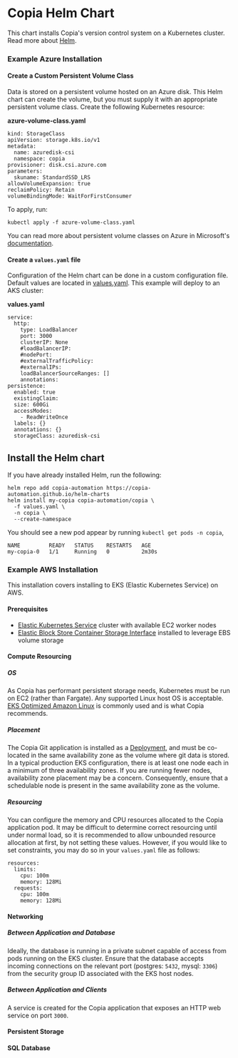 # Copia Helm Chart
This chart installs Copia's version control system on a Kubernetes cluster. Read more about [Helm](https://helm.sh/).

### Example Azure Installation
#### Create a Custom Persistent Volume Class
Data is stored on a persistent volume hosted on an Azure disk. This Helm chart can create the volume, but you must supply it with an appropriate persistent volume class. Create the following Kubernetes resource:

**azure-volume-class.yaml**
```
kind: StorageClass
apiVersion: storage.k8s.io/v1
metadata:
  name: azuredisk-csi
  namespace: copia
provisioner: disk.csi.azure.com
parameters:
  skuname: StandardSSD_LRS 
allowVolumeExpansion: true
reclaimPolicy: Retain
volumeBindingMode: WaitForFirstConsumer
```

To apply, run:

```
kubectl apply -f azure-volume-class.yaml
```

You can read more about persistent volume classes on Azure in Microsoft's [documentation](https://docs.microsoft.com/en-us/azure/aks/azure-disk-csi#dynamically-create-azure-disk-pvs-by-using-the-built-in-storage-classes).

#### Create a `values.yaml` file
Configuration of the Helm chart can be done in a custom configuration file. Default values are located in [values.yaml](./values.yaml). This example will deploy to an AKS cluster:

**values.yaml**
```
service:
  http:
    type: LoadBalancer
    port: 3000
    clusterIP: None
    #loadBalancerIP:
    #nodePort:
    #externalTrafficPolicy:
    #externalIPs:
    loadBalancerSourceRanges: []
    annotations:
persistence:
  enabled: true
  existingClaim:
  size: 600Gi
  accessModes:
    - ReadWriteOnce
  labels: {}
  annotations: {}
  storageClass: azuredisk-csi
```

## Install the Helm chart
If you have already installed Helm, run the following:

```
helm repo add copia-automation https://copia-automation.github.io/helm-charts
helm install my-copia copia-automation/copia \
  -f values.yaml \
  -n copia \
  --create-namespace
```

You should see a new pod appear by running `kubectl get pods -n copia`,

```
NAME         READY   STATUS    RESTARTS   AGE
my-copia-0   1/1     Running   0          2m30s
```

### Example AWS Installation
This installation covers installing to EKS (Elastic Kubernetes Service) on AWS.

#### Prerequisites
- [Elastic Kubernetes Service](https://aws.amazon.com/eks/) cluster with available EC2 worker nodes
- [Elastic Block Store Container Storage Interface](https://docs.aws.amazon.com/eks/latest/userguide/ebs-csi.html) installed to leverage EBS volume storage

#### Compute Resourcing
##### OS
As Copia has performant persistent storage needs, Kubernetes must be run on EC2 (rather than Fargate). Any supported Linux host OS is
acceptable. [EKS Optimized Amazon Linux](https://docs.aws.amazon.com/eks/latest/userguide/eks-optimized-ami.html) is commonly used
and is what Copia recommends.

##### Placement
The Copia Git application is installed as a [Deployment](https://kubernetes.io/docs/concepts/workloads/controllers/deployment/), and
must be co-located in the same availability zone as the volume where git data is stored. In a typical production EKS configuration, there is at least one node each in a minimum of three availability zones. If you are running fewer nodes, availability zone placement may be a concern. Consequently, ensure that a schedulable node is present in the same availability zone as the volume.

##### Resourcing
You can configure the memory and CPU resources allocated to the Copia application pod. It may be difficult to determine correct resourcing until under normal load, so it is recommended to allow unbounded resource allocation at first, by not setting these values. However, if you would like to set constraints, you may do so in your `values.yaml` file as follows:
```
resources:
  limits:
    cpu: 100m
    memory: 128Mi
  requests:
    cpu: 100m
    memory: 128Mi
```

#### Networking

##### Between Application and Database
Ideally, the database is running in a private subnet capable of access from pods running on the EKS cluster. Ensure that the database accepts incoming connections on the relevant port (postgres: `5432`, mysql: `3306`) from the security group ID associated with the EKS host nodes.

##### Between Application and Clients
A service is created for the Copia application that exposes an HTTP web service on port `3000`.

#### Persistent Storage

#### SQL Database
